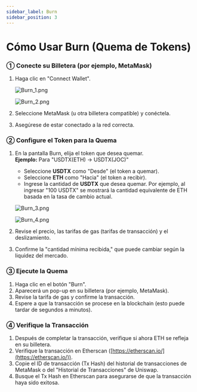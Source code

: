 ```yaml
---
sidebar_label: Burn
sidebar_position: 3
---
```


# Cómo Usar Burn (Quema de Tokens)

### **① Conecte su Billetera (por ejemplo, MetaMask)**

1. Haga clic en "Connect Wallet".

   ![Burn_1.png](/img/docs/Burn_1.png)

   ![Burn_2.png](/img/docs/Burn_2.png)
    
2. Seleccione MetaMask (u otra billetera compatible) y conéctela.
3. Asegúrese de estar conectado a la red correcta.

### **② Configure el Token para la Quema**

1. En la pantalla Burn, elija el token que desea quemar.  
   **Ejemplo:** Para "USDTX(ETH) → USDTX(JOC)"
   - Seleccione **USDTX** como "Desde" (el token a quemar).  
   - Seleccione **ETH** como "Hacia" (el token a recibir).  
   - Ingrese la cantidad de **USDTX** que desea quemar. Por ejemplo, al ingresar "100 USDTX" se mostrará la cantidad equivalente de ETH basada en la tasa de cambio actual.

   ![Burn_3.png](/img/docs/Burn_3.png)
    
   ![Burn_4.png](/img/docs/Burn_4.png)
   
2. Revise el precio, las tarifas de gas (tarifas de transacción) y el deslizamiento.  
3. Confirme la "cantidad mínima recibida," que puede cambiar según la liquidez del mercado.

### **③ Ejecute la Quema**

1. Haga clic en el botón "Burn".  
2. Aparecerá un pop-up en su billetera (por ejemplo, MetaMask).  
3. Revise la tarifa de gas y confirme la transacción.  
4. Espere a que la transacción se procese en la blockchain (esto puede tardar de segundos a minutos).

### **④ Verifique la Transacción**

1. Después de completar la transacción, verifique si ahora ETH se refleja en su billetera.  
2. Verifique la transacción en Etherscan ([https://etherscan.io/](https://etherscan.io/)).  
3. Copie el ID de transacción (Tx Hash) del historial de transacciones de MetaMask o del "Historial de Transacciones" de Uniswap.  
4. Busque el Tx Hash en Etherscan para asegurarse de que la transacción haya sido exitosa.